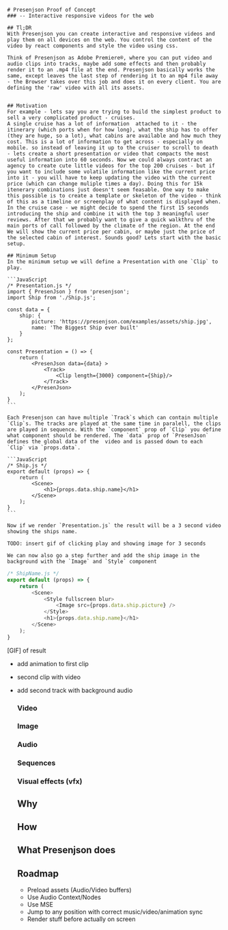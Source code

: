     # Presenjson Proof of Concept
    ### -- Interactive responsive videos for the web

    ## Tl;DR
    With Presenjson you can create interactive and responsive videos and play them on all devices on the web. You control the content of the video by react components and style the video using css.

    Think of Presenjson as Adobe Premiere®, where you can put video and audio clips into tracks, maybe add some effects and then probably render it to an .mp4 file at the end. Presenjson basically works the same, except leaves the last step of rendering it to an mp4 file away - the Browser takes over this job and does it on every client. You are defining the 'raw' video with all its assets.


    ## Motivation
    For example - lets say you are trying to build the simplest product to sell a very complicated product - cruises. 
    A single cruise has a lot of information  attached to it - the itinerary (which ports when for how long), what the ship has to offer (they are huge, so a lot), what cabins are available and how much they cost. This is a lot of information to get across - especially on mobile. so instead of leaving it up to the cruiser to scroll to death - lets create a short presentation or video that compacts the most useful information into 60 seconds. Now we could always contract an agency to create cute little videos for the top 200 cruises - but if you want to include some volatile information like the current price into it - you will have to keep updating the video with the current price (which can change muliple times a day). Doing this for 15k itenerary combinations just doesn't seem feasable. One way to make this possible is to create a template or skeleton of the video - think of this as a timeline or screenplay of what content is displayed when. In the cruise case - we might decide to spend the first 15 seconds introducing the ship and combine it with the top 3 meaningful user reviews. After that we probably want to give a quick walkthru of the main ports of call followed by the climate of the region. At the end We will show the current price per cabin, or maybe just the price of the selected cabin of interest. Sounds good? Lets start with the basic setup.

    ## Minimum Setup
    In the minimum setup we will define a Presentation with one `Clip` to play.

    ```JavaScript
    /* Presentation.js */
    import { PresenJson } from 'presenjson';
    import Ship from './Ship.js';

    const data = {
        ship: {
            picture: 'https://presenjson.com/examples/assets/ship.jpg',
            name: 'The Biggest Ship ever built'
        }
    };

    const Presentation = () => {
        return (
            <PresenJson data={data} >
                <Track>
                    <Clip length={3000} component={Ship}/>
                </Track>
            </PresenJson>
        );
    }
    ```

    Each Presenjson can have multiple `Track`s which can contain multiple `Clip`s. The tracks are played at the same time in paralell, the clips are played in sequence. With the `component` prop of `Clip` you define what component should be rendered. The `data` prop of `PresenJson` defines the global data of the  video and is passed down to each `Clip` via `props.data`.

    ```JavaScript
    /* Ship.js */
    export default (props) => {
        return (
            <Scene>
                <h1>{props.data.ship.name}</h1>
            </Scene>
        );
    }
    ```

    Now if we render `Presentation.js` the result will be a 3 second video showing the ships name.

    TODO: insert gif of clicking play and showing image for 3 seconds

    We can now also go a step further and add the ship image in the background with the `Image` and `Style` component

```JavaScript
/* ShipName.js */
export default (props) => {
    return (
        <Scene>
            <Style fullscreen blur>
                <Image src={props.data.ship.picture} />
            </Style>
            <h1>{props.data.ship.name}</h1>
        </Scene>
    );
}
```
[GIF] of result

- add animation to first clip
- second clip with video
- add second track with background audio

    ### Video

    ### Image

    ### Audio
    

    ### Sequences

    ### Visual effects (vfx)

    ## Why

    ## How

    ## What Presenjson does



    ## Roadmap
    - Preload assets (Audio/Video buffers)
    - Use Audio Context/Nodes
    - Use MSE 
    - Jump to any position with correct music/video/animation sync
    - Render stuff before actually on screen


    ## 